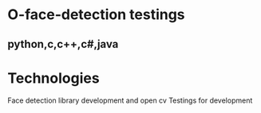 # O-face-detection testings

## python,c,c++,c#,java 
# Technologies
Face detection library development and open cv
Testings for development
